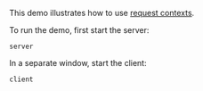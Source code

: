 This demo illustrates how to use [request contexts][1].

To run the demo, first start the server:

```
server
```

In a separate window, start the client:

```
client
```

[1]: https://doc.zeroc.com/ice/3.7/client-side-features/request-contexts

